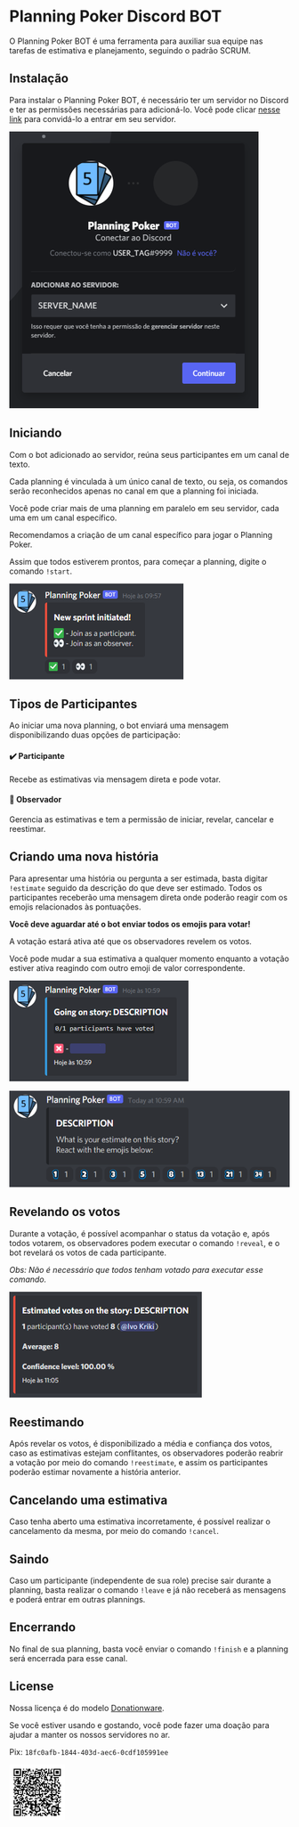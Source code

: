 ﻿# Planning Poker Discord BOT

O Planning Poker BOT é uma ferramenta para auxiliar sua equipe nas tarefas de estimativa e planejamento, seguindo o padrão SCRUM.

## Instalação

Para instalar o Planning Poker BOT, é necessário ter um servidor no Discord e ter as permissões necessárias para adicioná-lo.
Você pode clicar [nesse link](https://bit.ly/DiscordPlanningPokerBot) para convidá-lo a entrar em seu servidor.

![Adicionando ao servidor](./img/add-bot.png)

## Iniciando

Com o bot adicionado ao servidor, reúna seus participantes em um canal de texto. 

Cada planning é vinculada à um único canal de texto, ou seja, os comandos serão reconhecidos apenas no canal em que a planning foi iniciada.

Você pode criar mais de uma planning em paralelo em seu servidor, cada uma em um canal específico. 

Recomendamos a criação de um canal específico para jogar o Planning Poker.

Assim que todos estiverem prontos, para começar a planning, digite o comando `!start`.

![Iniciando a planning](./img/start.png)

## Tipos de Participantes

Ao iniciar uma nova planning, o bot enviará uma mensagem disponibilizando duas opções de participação:

#### ✔️ Participante
Recebe as estimativas via mensagem direta e pode votar.

#### 👀 Observador
Gerencia as estimativas e tem a permissão de iniciar, revelar, cancelar e reestimar.

## Criando uma nova história

Para apresentar uma história ou pergunta a ser estimada, basta digitar `!estimate` seguido da descrição do que deve ser estimado. Todos os participantes receberão uma mensagem direta onde poderão reagir com os emojis relacionados às pontuações.

**Você deve aguardar até o bot enviar todos os emojis para votar!**

A votação estará ativa até que os observadores revelem os votos.

Você pode mudar a sua estimativa a qualquer momento enquanto a votação estiver ativa reagindo com outro emoji de valor correspondente.

![Votação - Visão geral](./img/estimate-in-progress.png)

![Votação - Visão do participante](./img/estimate-voting.png)

## Revelando os votos
Durante a votação, é possível acompanhar o status da votação e, após todos votarem, os observadores podem executar o comando `!reveal`, e o bot revelará os votos de cada participante.

*Obs: Não é necessário que todos tenham votado para executar esse comando.*

![Revelando](./img/reveal.png)

## Reestimando
Após revelar os votos, é disponibilizado a média e confiança dos votos, caso as estimativas estejam conflitantes, os observadores poderão reabrir a votação por meio do comando `!reestimate`, e assim os participantes poderão estimar novamente a história anterior.

## Cancelando uma estimativa
Caso tenha aberto uma estimativa incorretamente, é possível realizar o cancelamento da mesma, por meio do comando `!cancel`.

## Saindo 
Caso um participante (independente de sua role) precise sair durante a planning, basta realizar o comando `!leave` e já não receberá as mensagens e poderá entrar em outras plannings.

## Encerrando
No final de sua planning, basta você enviar o comando `!finish` e a planning será encerrada para esse canal.

## License
Nossa licença é do modelo [Donationware](https://wikipedia.org/wiki/Donationware).

Se você estiver usando e gostando, você pode fazer uma doação para ajudar a manter os nossos servidores no ar.

Pix: `18fc0afb-1844-403d-aec6-0cdf105991ee`

<img src="./img/pix.png" width="100" height="100">